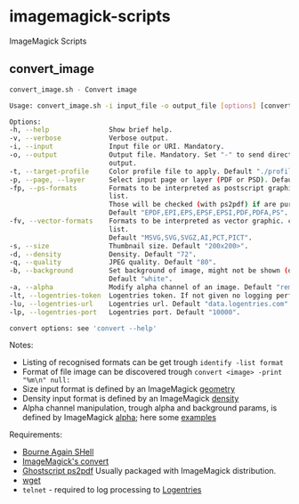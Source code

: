 # imagemagick-scripts
ImageMagick Scripts

## convert_image
```bash
convert_image.sh - Convert image

Usage: convert_image.sh -i input_file -o output_file [options] [convert options]

Options:
-h, --help               Show brief help.
-v, --verbose            Verbose output.
-i, --input              Input file or URI. Mandatory.
-o, --output             Output file. Mandatory. Set "-" to send directly to standard
                         output.
-t, --target-profile     Color profile file to apply. Default "./profiles/sRGB.icm".
-p, --page, --layer      Select input page or layer (PDF or PSD). Default "0".
-fp, --ps-formats        Formats to be interpreted as postscript graphic. comma separated
                         list.
                         Those will be checked (with ps2pdf) if are pure vector graphic.
                         Default "EPDF,EPI,EPS,EPSF,EPSI,PDF,PDFA,PS".
-fv, --vector-formats    Formats to be interpreted as vector graphic. comma separated
                         list.
                         Default "MSVG,SVG,SVGZ,AI,PCT,PICT".
-s, --size               Thumbnail size. Default "200x200>".
-d, --density            Density. Default "72".
-q, --quality            JPEG quality. Default "80".
-b, --background         Set background of image, might not be shown (depends on alpha).
                         Default "white".
-a, --alpha              Modify alpha channel of an image. Default "remove".
-lt, --logentries-token  Logentries token. If not given no logging performed.
-lu, --logentries-url    Logentries url. Default "data.logentries.com".
-lp, --logentries-port   Logentries port. Default "10000".

convert options: see 'convert --help'
```

Notes:
- Listing of recognised formats can be get trough ```identify -list format```
- Format of file image can be discovered trough ```convert <image> -print "%m\n" null:```
- Size input format is defined by an ImageMagick [geometry](http://www.imagemagick.org/script/command-line-processing.php#geometry)
- Density input format is defined by an ImageMagick [density](http://www.imagemagick.org/script/command-line-options.php#density)
- Alpha channel manipulation, trough alpha and background params, is defined by ImageMagick [alpha](http://www.imagemagick.org/script/command-line-options.php#alpha); here some [examples](http://www.imagemagick.org/Usage/masking#alpha_channel)

Requirements:
- [Bourne Again SHell](http://www.gnu.org/software/bash/)
- [ImageMagick's convert](http://www.imagemagick.org/script/convert.php)
- [Ghostscript ps2pdf](http://www.ghostscript.com/doc/9.14/Ps2pdf.htm) Usually packaged with ImageMagick distribution.
- [wget](http://www.gnu.org/software/wget/)
- `telnet` - required to log processing to [Logentries](https://logentries.com/)
